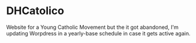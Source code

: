 # DHCatolico

Website for a Young Catholic Movement but the it got abandoned, I'm updating Worpdress in a yearly-base schedule in case it gets active again.